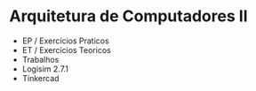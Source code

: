 # Arquitetura de Computadores II
- EP / Exercícios Praticos
- ET / Exercícios Teoricos
- Trabalhos
- Logisim 2.7.1
- Tinkercad
